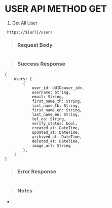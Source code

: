 # USER API METHOD GET

1. Get All User

` https://${url}/user/`

> ### Request Body

```

```

> ### Success Response

```
{
    users: [
        {
            user_id: UUID<user_id>,
            username: String,
            email: String,
            first_name_th: String,
            last_name_th: String,
            first_name_en: String,
            last_name_en: String,
            tel_no: String,
            verify_status: bool,
            created_at: DateTime,
            updated_at: DateTime,
            archived_at: DateTime,
            deleted_at: DateTime,
            image_url: String
        },
    ]
}
```

> ### Error Response

```

```

> ### Notes

-
